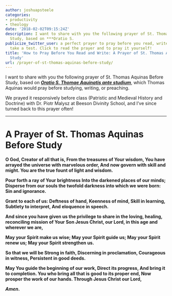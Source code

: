```yaml
---
author: joshuapsteele
categories:
- productivity
- theology
date: '2018-02-02T09:15:24Z'
description: I want to share with you the following prayer of St. Thomas Aquinas Before
  Study, based on ***Oratio S.
publicize_twitter_user: a perfect prayer to pray before you read, write, study, or
  take a test. Click to read the prayer and to pray it yourself!
title: 'How to Pray Before You Read and Write: A Prayer of St. Thomas Aquinas Before
  Study'
url: /prayer-of-st-thomas-aquinas-before-study/
---
```


I want to share with you the following prayer of St. Thomas Aquinas Before Study, based on <u>***[Oratio S. Thomae Aquinatis ante studium](http://www.preces-latinae.org/thesaurus/Varia/CreatorIneff.html)***</u>, which Thomas Aquinas would pray before studying, writing, or preaching.

We prayed it responsively before class (Patristic and Medieval History and Doctrine) with Dr. Piotr Malysz at Beeson Divinity School, and I’ve since turned back to this prayer often!

---

# A Prayer of St. Thomas Aquinas Before Study

**O God, Creator of all that is, From the treasures of Your wisdom, You have arrayed the universe with marvelous order, And now govern with skill and might. You are the true fount of light and wisdom.**

**Pour forth a ray of Your brightness Into the darkened places of our minds; Disperse from our souls the twofold darkness into which we were born: Sin and ignorance.**

**Grant to each of us: Deftness of hand, Keenness of mind, Skill in learning, Subtlety to interpret, And eloquence in speech.**

**And since you have given us the privilege to share in the loving, healing, reconciling mission of Your Son Jesus Christ, our Lord, in this age and wherever we are,**

**May your Spirit make us wise; May your Spirit guide us; May your Spirit renew us; May your Spirit strengthen us.**

**So that we will be Strong in faith, Discerning in proclamation, Courageous in witness, Persistent in good deeds.**

**May You guide the beginning of our work, Direct its progress, And bring it to completion. You who bring all that is good to its proper end, Now prosper the work of our hands. Through Jesus Christ our Lord,**

***Amen*.**